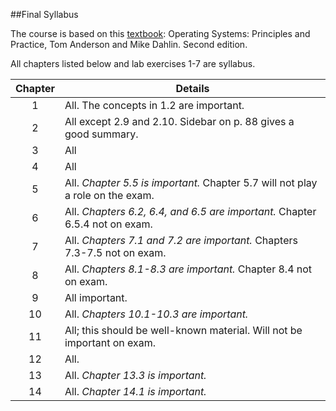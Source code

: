 ##Final Syllabus

The course is based on this [textbook](http://www.recursivebooks.com): 
Operating Systems: Principles and Practice, Tom Anderson and Mike Dahlin. Second edition.

All chapters listed below and lab exercises 1-7 are syllabus. 

| Chapter | Details                                                                           |
|:-------:|-----------------------------------------------------------------------------------|
| 1       | All. The concepts in 1.2 are important.                                           |
| 2       | All except 2.9 and 2.10. Sidebar on p. 88 gives a good summary.                   |
| 3       | All                                                                               |
| 4       | All                                                                               |
| 5       | All. *Chapter 5.5 is important.* Chapter 5.7 will not play a role on the exam.    |
| 6       | All. *Chapters 6.2, 6.4, and 6.5 are important.* Chapter 6.5.4 not on exam.       |
| 7       | All. *Chapters 7.1 and 7.2 are important.* Chapters 7.3-7.5 not on exam.          |
| 8       | All. *Chapters 8.1-8.3 are important.* Chapter 8.4 not on exam.                   |
| 9       | All important.                                                                    |
| 10      | All. *Chapters 10.1-10.3 are important.*                                          |
| 11      | All; this should be well-known material. Will not be important on exam.           |
| 12      | All.                                                                              |
| 13      | All. *Chapter 13.3 is important.*                                                 |
| 14      | All. *Chapter 14.1 is important.*                                                 |
